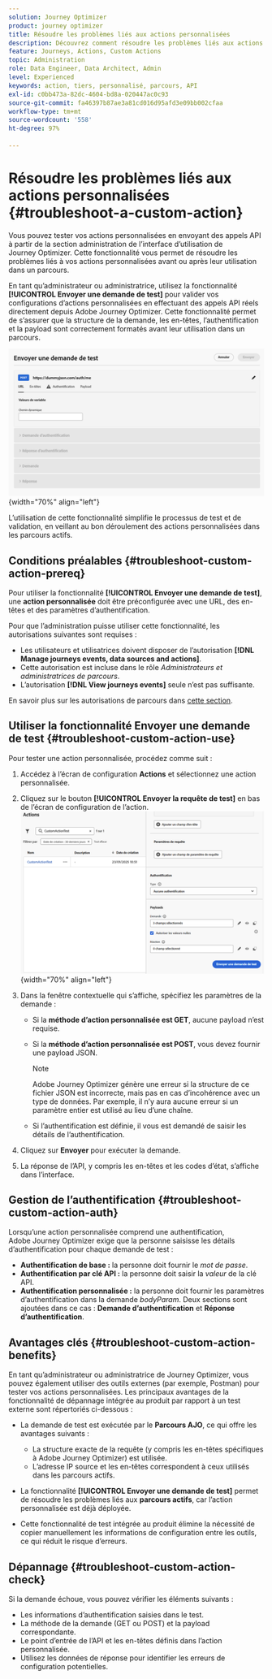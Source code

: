 ```yaml
---
solution: Journey Optimizer
product: journey optimizer
title: Résoudre les problèmes liés aux actions personnalisées
description: Découvrez comment résoudre les problèmes liés aux actions personnalisées.
feature: Journeys, Actions, Custom Actions
topic: Administration
role: Data Engineer, Data Architect, Admin
level: Experienced
keywords: action, tiers, personnalisé, parcours, API
exl-id: c0bb473a-82dc-4604-bd8a-020447ac0c93
source-git-commit: fa46397b87ae3a81cd016d95afd3e09bb002cfaa
workflow-type: tm+mt
source-wordcount: '558'
ht-degree: 97%

---
```


# Résoudre les problèmes liés aux actions personnalisées {#troubleshoot-a-custom-action}

Vous pouvez tester vos actions personnalisées en envoyant des appels API à partir de la section administration de l’interface d’utilisation de Journey Optimizer. Cette fonctionnalité vous permet de résoudre les problèmes liés à vos actions personnalisées avant ou après leur utilisation dans un parcours.

En tant qu’administrateur ou administratrice, utilisez la fonctionnalité **[!UICONTROL Envoyer une demande de test]** pour valider vos configurations d’actions personnalisées en effectuant des appels API réels directement depuis Adobe Journey Optimizer. Cette fonctionnalité permet de s’assurer que la structure de la demande, les en-têtes, l’authentification et la payload sont correctement formatés avant leur utilisation dans un parcours.

![](assets/send-test-request.png){width="70%" align="left"}

L’utilisation de cette fonctionnalité simplifie le processus de test et de validation, en veillant au bon déroulement des actions personnalisées dans les parcours actifs.

## Conditions préalables {#troubleshoot-custom-action-prereq}

Pour utiliser la fonctionnalité **[!UICONTROL Envoyer une demande de test]**, une **action personnalisée** doit être préconfigurée avec une URL, des en-têtes et des paramètres d’authentification.

Pour que l’administration puisse utiliser cette fonctionnalité, les autorisations suivantes sont requises :

* Les utilisateurs et utilisatrices doivent disposer de l’autorisation **[!DNL Manage journeys events, data sources and actions]**.
* Cette autorisation est incluse dans le rôle *Administrateurs et administratrices de parcours*.
* L’autorisation **[!DNL View journeys events]** seule n’est pas suffisante.

En savoir plus sur les autorisations de parcours dans [cette section](../administration/high-low-permissions.md#journey-capability).

## Utiliser la fonctionnalité Envoyer une demande de test {#troubleshoot-custom-action-use}

Pour tester une action personnalisée, procédez comme suit :

1. Accédez à l’écran de configuration **Actions** et sélectionnez une action personnalisée.
1. Cliquez sur le bouton **[!UICONTROL Envoyer la requête de test]** en bas de l’écran de configuration de l’action.
   ![Bouton Envoyer une demande de test du panneau Configuration de l’action](assets/test-request.png){width="70%" align="left"}
1. Dans la fenêtre contextuelle qui s’affiche, spécifiez les paramètres de la demande :

   * Si la **méthode d’action personnalisée est GET**, aucune payload n’est requise.
   * Si la **méthode d’action personnalisée est POST**, vous devez fournir une payload JSON.

     >[!NOTE]
     >
     >Adobe Journey Optimizer génère une erreur si la structure de ce fichier JSON est incorrecte, mais pas en cas d’incohérence avec un type de données. Par exemple, il n’y aura aucune erreur si un paramètre entier est utilisé au lieu d’une chaîne.

   * Si l’authentification est définie, il vous est demandé de saisir les détails de l’authentification.

1. Cliquez sur **Envoyer** pour exécuter la demande.
1. La réponse de l’API, y compris les en-têtes et les codes d’état, s’affiche dans l’interface.

## Gestion de l’authentification {#troubleshoot-custom-action-auth}

Lorsqu’une action personnalisée comprend une authentification, Adobe Journey Optimizer exige que la personne saisisse les détails d’authentification pour chaque demande de test :

* **Authentification de base :** la personne doit fournir le *mot de passe*.
* **Authentification par clé API :** la personne doit saisir la *valeur* de la clé API.
* **Authentification personnalisée :** la personne doit fournir les paramètres d’authentification dans la demande *bodyParam*. Deux sections sont ajoutées dans ce cas : **Demande d’authentification** et **Réponse d’authentification**.

## Avantages clés {#troubleshoot-custom-action-benefits}

En tant qu’administrateur ou administratrice de Journey Optimizer, vous pouvez également utiliser des outils externes (par exemple, Postman) pour tester vos actions personnalisées. Les principaux avantages de la fonctionnalité de dépannage intégrée au produit par rapport à un test externe sont répertoriés ci-dessous :

* La demande de test est exécutée par le **Parcours AJO**, ce qui offre les avantages suivants :

   * La structure exacte de la requête (y compris les en-têtes spécifiques à Adobe Journey Optimizer) est utilisée.
   * L’adresse IP source et les en-têtes correspondent à ceux utilisés dans les parcours actifs.

* La fonctionnalité **[!UICONTROL Envoyer une demande de test]** permet de résoudre les problèmes liés aux **parcours actifs**, car l’action personnalisée est déjà déployée.

* Cette fonctionnalité de test intégrée au produit élimine la nécessité de copier manuellement les informations de configuration entre les outils, ce qui réduit le risque d’erreurs.

## Dépannage {#troubleshoot-custom-action-check}

Si la demande échoue, vous pouvez vérifier les éléments suivants :

* Les informations d’authentification saisies dans le test.
* La méthode de la demande (GET ou POST) et la payload correspondante.
* Le point d’entrée de l’API et les en-têtes définis dans l’action personnalisée.
* Utilisez les données de réponse pour identifier les erreurs de configuration potentielles.
